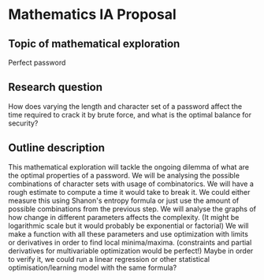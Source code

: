 # Mathematics IA Proposal
## Topic of mathematical exploration
Perfect password
## Research question
How does varying the length and character set of a password affect the time required to crack it by brute force, and what is the optimal balance for security?
## Outline description
This mathematical exploration will tackle the ongoing dilemma of what are the optimal properties of a password. 
We will be analysing the possible combinations of character sets with usage of combinatorics.
We will have a rough estimate to compute a time it would take to break it. We could either measure this using Shanon's entropy formula or just use the amount of possible combinations from the previous step.
We will analyse the graphs of how change in different parameters affects the complexity. (It might be logarithmic scale but it would probably be exponential or factorial)
We will make a function with all these parameters and use optimization with limits or derivatives in order to find local minima/maxima. (constraints and partial derivatives for multivariable optimization would be perfect!)
Maybe in order to verify it, we could run a linear regression or other statistical optimisation/learning model with the same formula?